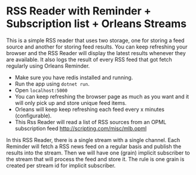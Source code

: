 # RSS Reader with Reminder + Subscription list + Orleans Streams

This is a simple RSS reader that uses two storage, one for storing a feed source and another for storing feed results. You can keep refreshing your browser and the RSS Reader will display the latest results whenever they are available. It also logs the result of every RSS feed that got fetch regularly using Orleans Reminder.

- Make sure you have redis installed and running.
- Run the app using `dotnet run`.
- Open `localhost:5000`
- You can keep refreshing the browser page as much as you want and it will only pick up and store unique feed items.
- Orleans will keep keep refreshing each feed every x minutes (configurable). 
- This Rss Reader will read a list of RSS sources from an OPML subscription feed http://scripting.com/misc/mlb.opml

In this RSS Reader, there is a single stream with a single channel. Each Reminder will fetch a RSS news feed on a regular basis and publish the results into the stream.
Then we will have one (grain) implicit subscriber to the stream that will process the feed and store it. The rule is one grain is created per stream id for implicit subscriber.